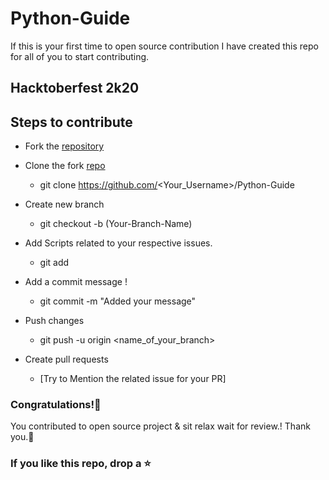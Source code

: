 # Python-Guide

If this is your first time to open source contribution I have created this repo for all of you to start contributing.

## Hacktoberfest 2k20

## Steps to contribute
-  Fork the [repository](https://github.com/jayamittal124/Python-Guide)
  -  Clone the fork [repo](https://github.com/jayamittal124/Python-Guide)
      - git clone https://github.com/<Your_Username>/Python-Guide
      
  -  Create new branch 
     - git checkout -b (Your-Branch-Name)

 -  Add Scripts related to your respective issues.
     - git add <your-contribution>
  
   -  Add a commit message !
      - git commit -m "Added your message"
  
  - Push changes
    -  git push -u origin <name_of_your_branch>  

   - Create pull requests
     - [Try to Mention the related issue for your PR]

### Congratulations!🎇
 You contributed to open source project & sit relax wait for review.!
 Thank you.🤝

### If you like this repo, drop a ⭐
